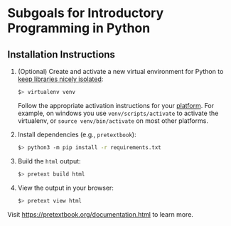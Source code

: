 # Subgoals for Introductory Programming in Python

## Installation Instructions

1. (Optional) Create and activate a new virtual environment for Python to [keep libraries nicely isolated](https://docs.python.org/3/library/venv.html):

    ```sh
    $> virtualenv venv
    ```

    Follow the appropriate activation instructions for your [platform](https://docs.python.org/3/library/venv.html#how-venvs-work). For example, on windows you use `venv/scripts/activate` to activate the virtualenv, or `source venv/bin/activate` on most other platforms.

3. Install dependencies (e.g., `pretextbook`):

    ```sh
    $> python3 -m pip install -r requirements.txt
    ```
    
5. Build the `html` output:

    ```sh
    $> pretext build html
    ```

7. View the output in your browser:

    ```sh
    $> pretext view html
    ```

Visit <https://pretextbook.org/documentation.html> to learn more.
